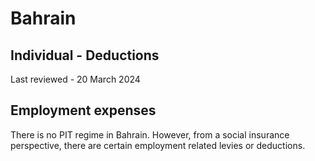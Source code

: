 # Bahrain
## Individual - Deductions
Last reviewed - 20 March 2024
## Employment expenses
There is no PIT regime in Bahrain. However, from a social insurance perspective, there are certain employment related levies or deductions.
